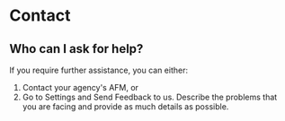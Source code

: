 # Contact
## Who can I ask for help?
If you require further assistance, you can either:

1. Contact your agency's AFM, or
2. Go to Settings and Send Feedback to us. Describe the problems that you are facing and provide as much details as possible.
